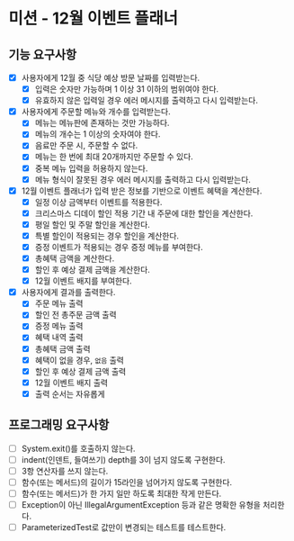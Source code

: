 # 미션 - 12월 이벤트 플래너

## 기능 요구사항

- [X] 사용자에게 12월 중 식당 예상 방문 날짜를 입력받는다.
    - [X] 입력은 숫자만 가능하며 1 이상 31 이하의 범위여야 한다.
    - [X] 유효하지 않은 입력일 경우 에러 메시지를 출력하고 다시 입력받는다.
- [X] 사용자에게 주문할 메뉴와 개수를 입력받는다.
    - [X] 메뉴는 메뉴판에 존재하는 것만 가능하다.
    - [X] 메뉴의 개수는 1 이상의 숫자여야 한다.
    - [X] 음료만 주문 시, 주문할 수 없다.
    - [X] 메뉴는 한 번에 최대 20개까지만 주문할 수 있다.
    - [X] 중복 메뉴 입력을 허용하지 않는다.
    - [X] 메뉴 형식이 잘못된 경우 에러 메시지를 출력하고 다시 입력받는다.
- [X] 12월 이벤트 플래너가 입력 받은 정보를 기반으로 이벤트 혜택을 계산한다.
    - [X] 일정 이상 금액부터 이벤트를 적용한다.
    - [X] 크리스마스 디데이 할인 적용 기간 내 주문에 대한 할인을 계산한다.
    - [X] 평일 할인 및 주말 할인을 계산한다.
    - [X] 특별 할인이 적용되는 경우 할인을 계산한다.
    - [X] 증정 이벤트가 적용되는 경우 증정 메뉴를 부여한다.
    - [X] 총혜택 금액을 계산한다.
    - [X] 할인 후 예상 결제 금액을 계산한다.
    - [X] 12월 이벤트 배지를 부여한다.
- [X] 사용자에게 결과를 출력한다.
    - [X] 주문 메뉴 출력
    - [X] 할인 전 총주문 금액 출력
    - [X] 증정 메뉴 출력
    - [X] 혜택 내역 출력
    - [X] 총혜택 금액 출력
    - [X] 혜택이 없을 경우, `없음` 출력
    - [X] 할인 후 예상 결제 금액 출력
    - [X] 12월 이벤트 배지 출력
    - [X] 출력 순서는 자유롭게

## 프로그래밍 요구사항

- [ ] System.exit()를 호출하지 않는다.
- [ ] indent(인덴트, 들여쓰기) depth를 3이 넘지 않도록 구현한다.
- [ ] 3항 연산자를 쓰지 않는다.
- [ ] 함수(또는 메서드)의 길이가 15라인을 넘어가지 않도록 구현한다.
- [ ] 함수(또는 메서드)가 한 가지 일만 하도록 최대한 작게 만든다.
- [ ] Exception이 아닌 IllegalArgumentException 등과 같은 명확한 유형을 처리한다.
- [ ] ParameterizedTest로 값만이 변경되는 테스트를 테스트한다.